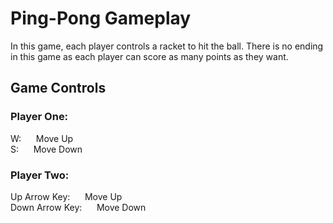 # Ping-Pong Gameplay
In this game, each player controls a racket to hit the ball. There is no ending in this game as each player can score as many points as they want.

## Game Controls

### Player One:
W: &nbsp;&nbsp;&nbsp;&nbsp; Move Up  
S: &nbsp;&nbsp;&nbsp;&nbsp; Move Down  

### Player Two:
Up Arrow Key: &nbsp;&nbsp;&nbsp;&nbsp; Move Up  
Down Arrow Key: &nbsp;&nbsp;&nbsp;&nbsp; Move Down  



